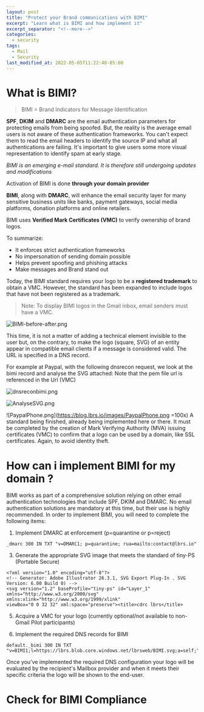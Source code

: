 ```yaml
---
layout: post
title: "Protect your Brand communications with BIMI"
excerpt: "Learn what is BIMI and how implement it"
excerpt_separator: "<!--more-->"
categories:
  - security
tags:
  - Mail
  - Security
last_modified_at: 2022-05-05T11:22:48-05:00
---
```




# What is BIMI?
>BIMI = Brand Indicators for Message Identification

**SPF**, **DKIM** and **DMARC** are the email authentication parameters for protecting emails from being spoofed. But, the reality is the average email users is not aware of these authentication frameworks. 
You can't expect them to read the email headers to identify the source IP and what all authentications are failing. It's important to give users some more visual representation to identify spam at early stage.

*BIMI is an emerging e-mail standard. It is therefore still undergoing updates and modifications*

Activation of BIMI is done **through your domain provider**

**BIMI**, along with **DMARC**, will enhance the email security layer for many sensitive business units like banks, payment gateways, social media platforms, donation platforms and online retailers.

BIMI uses **Verified Mark Certificates (VMC)** to verify ownership of brand logos.

To summarize: 
- It enforces strict authentication frameworks
- No impersonation of sending domain possible
- Helps prevent spoofing and phishing attacks
- Make messages and Brand stand out

Today, the BIMI standard requires your logo to be a **registered trademark** to obtain a VMC. However, the standard has been expanded to include logos that have not been registered as a trademark.

> Note: To display BIMI logos in the Gmail inbox, email senders must have a VMC.

![BIMI-before-after.png](https://blog.lbrs.io/images/BIMI-before-after.png)

This time, it is not a matter of adding a technical element invisible to the user but, on the contrary, to make the logo (square, SVG) of an entity appear in compatible email clients if a message is considered valid. The URL is specified in a DNS record.

For example at Paypal, with the following dnsrecon request, we look at the bimi record and analyse the SVG attached:
Note that the pem file url is referenced in the Url (VMC)

![dnsreconbimi.png](https://blog.lbrs.io/images/dnsreconbimi.png)

![AnalyseSVG.png](https://blog.lbrs.io/images/AnalyseSVG.png)

![PaypalPhone.png](https://blog.lbrs.io/images/PaypalPhone.png =100x)
A standard being finished, already being implemented here or there. It must be completed by the creation of Mark Verifying Authority (MVA) issuing certificates (VMC) to confirm that a logo can be used by a domain, like SSL certificates. Again, to avoid identity theft.

# How can i implement BIMI for my domain ?

BIMI works as part of a comprehensive solution relying on other email authentication technologies that include SPF, DKIM and DMARC.
No email authentication solutions are mandatory at this time, but their use is highly recommended.
In order to implement BIMI, you will need to complete the following items: 

1.  Implement DMARC at enforcement (p=quarantine or p=reject)

```shell
_dmarc 300 IN TXT "v=DMARC1; p=quarantine; rua=mailto:contact@lbrs.io"
``` 

3.  Generate the appropriate SVG image that meets the standard of tiny-PS (Portable Secure)

```shell
<?xml version="1.0" encoding="utf-8"?>
<!-- Generator: Adobe Illustrator 26.3.1, SVG Export Plug-In . SVG Version: 6.00 Build 0) -->
<svg version="1.2" baseProfile="tiny-ps" id="Layer_1" xmlns="http://www.w3.org/2000/svg" xmlns:xlink="http://www.w3.org/1999/xlink"
viewBox="0 0 32 32" xml:space="preserve"><title>cdrc lbrs</title>
```

5.  Acquire a VMC for your logo (currently optional/not available to non-Gmail Pilot participants)

6.  Implement the required DNS records for BIMI

```shell
default._bimi 300 IN TXT "v=BIMI1;l=https://lbrs.blob.core.windows.net/lbrsweb/BIMI.svg;a=self;"
```

Once you’ve implemented the required DNS configuration your logo will be evaluated by the recipient's Mailbox provider and when it meets their specific criteria the logo will be shown to the end-user.

# Check for BIMI Compliance



